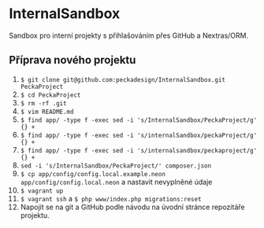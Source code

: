 # InternalSandbox

Sandbox pro interní projekty s přihlašováním přes GitHub a Nextras/ORM.


## Příprava nového projektu

1. `$ git clone git@github.com:peckadesign/InternalSandbox.git PeckaProject`
1. `$ cd PeckaProject`
1. `$ rm -rf .git`
1. `$ vim README.md`
1. `$ find app/ -type f -exec sed -i 's/InternalSandbox/PeckaProject/g' {} +`
1. `$ find app/ -type f -exec sed -i 's/internalSandbox/peckaProject/g' {} +`
1. `$ find app/ -type f -exec sed -i 's/internalsandbox/peckaproject/g' {} +`
1. `sed -i 's/InternalSandbox/PeckaProject/' composer.json`
1. `$ cp app/config/config.local.example.neon app/config/config.local.neon` a nastavit nevyplněné údaje
1. `$ vagrant up`
1. `$ vagrant ssh` a `$ php www/index.php migrations:reset`
1. Napojit se na git a GitHub podle návodu na úvodní stránce repozitáře projektu.
